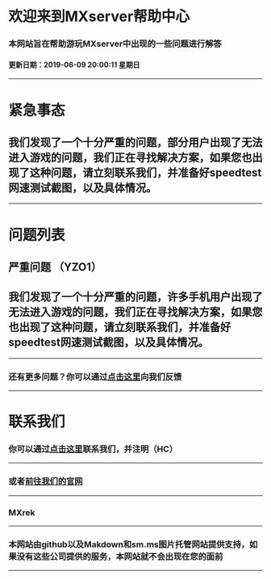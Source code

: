 # 欢迎来到MXserver帮助中心
### 本网站旨在帮助游玩MXserver中出现的一些问题进行解答
#### 更新日期：2019-06-09 20:00:11 星期日
------------

# 紧急事态
## 我们发现了一个十分严重的问题，部分用户出现了无法进入游戏的问题，我们正在寻找解决方案，如果您也出现了这种问题，请立刻联系我们，并准备好speedtest网速测试截图，以及具体情况。

------------


# 问题列表
## 严重问题 （YZO1）
## 我们发现了一个十分严重的问题，许多手机用户出现了无法进入游戏的问题，我们正在寻找解决方案，如果您也出现了这种问题，请立刻联系我们，并准备好speedtest网速测试截图，以及具体情况。

------------


### 还有更多问题？你可以通过[点击这里](https://shang.qq.com/wpa/qunwpa?idkey=c94c9018694578ff2c6ee406d87a13a0adeff09ab5c792aeecb568e0a706e00b "点击这里")向我们反馈


------------
# 联系我们
### 你可以通过[点击这里](https://shang.qq.com/wpa/qunwpa?idkey=c94c9018694578ff2c6ee406d87a13a0adeff09ab5c792aeecb568e0a706e00b "点击这里")联系我们，并注明（HC）

------------

### 或者[前往我们的官网](https://mxrek.github.io/ "前往我们的官网")
------------
### MXrek
------------



###  本网站由github以及Makdown和sm.ms图片托管网站提供支持，如果没有这些公司提供的服务，本网站就不会出现在您的面前

------------
